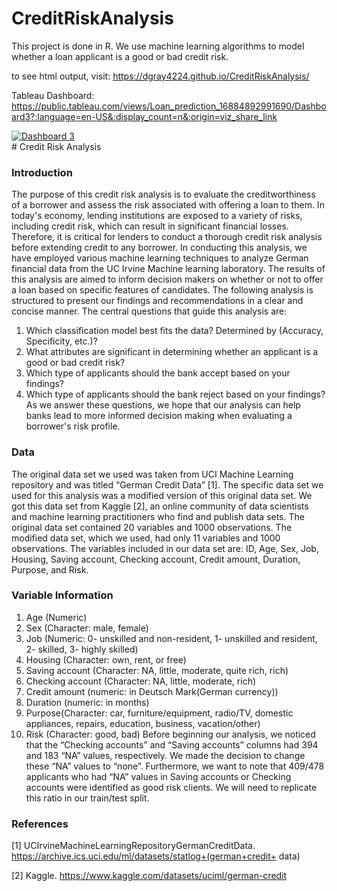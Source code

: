 # CreditRiskAnalysis
This project is done in R. We use machine learning algorithms to model whether a loan applicant is a good or bad credit risk.


to see html output, visit: https://dgray4224.github.io/CreditRiskAnalysis/

Tableau Dashboard:  https://public.tableau.com/views/Loan_prediction_16884892991690/Dashboard3?:language=en-US&:display_count=n&:origin=viz_share_link
<div class='tableauPlaceholder' id='viz1688655985684' style='position: relative'><noscript><a href='#'><img alt='Dashboard 3 ' src='https:&#47;&#47;public.tableau.com&#47;static&#47;images&#47;Q7&#47;Q7NP4PRS2&#47;1_rss.png' style='border: none' /></a></noscript><object class='tableauViz'  style='display:none;'><param name='host_url' value='https%3A%2F%2Fpublic.tableau.com%2F' /> <param name='embed_code_version' value='3' /> <param name='path' value='shared&#47;Q7NP4PRS2' /> <param name='toolbar' value='yes' /><param name='static_image' value='https:&#47;&#47;public.tableau.com&#47;static&#47;images&#47;Q7&#47;Q7NP4PRS2&#47;1.png' /> <param name='animate_transition' value='yes' /><param name='display_static_image' value='yes' /><param name='display_spinner' value='yes' /><param name='display_overlay' value='yes' /><param name='display_count' value='yes' /><param name='language' value='en-US' /><param name='filter' value='publish=yes' /></object></div>                <script type='text/javascript'>                    var divElement = document.getElementById('viz1688655985684');                    var vizElement = divElement.getElementsByTagName('object')[0];                    if ( divElement.offsetWidth > 800 ) { vizElement.style.width='800px';vizElement.style.height='827px';} else if ( divElement.offsetWidth > 500 ) { vizElement.style.width='800px';vizElement.style.height='827px';} else { vizElement.style.width='100%';vizElement.style.height='1577px';}                     var scriptElement = document.createElement('script');                    scriptElement.src = 'https://public.tableau.com/javascripts/api/viz_v1.js';                    vizElement.parentNode.insertBefore(scriptElement, vizElement);                </script>            
# Credit Risk Analysis

### Introduction
  The purpose of this credit risk analysis is to evaluate the creditworthiness of a borrower and assess the risk associated 
  with offering a loan to them. In today's economy, lending institutions are exposed to a variety of risks, including credit 
  risk, which can result in significant financial losses. Therefore, it is critical for lenders to conduct a thorough credit 
  risk analysis before extending credit to any borrower. 
	In conducting this analysis, we have employed various machine learning techniques to analyze German financial data from the 
  UC Irvine Machine learning laboratory. The results of this analysis are aimed to inform decision makers on whether or not to 
  offer a loan based on specific features of candidates. 
 	The following analysis is structured to present our findings and recommendations in a clear and concise manner. The central 
  questions that guide this analysis are: 
1.	Which classification model best fits the data? Determined by (Accuracy, Specificity, etc.)?
2.	What attributes are significant in determining whether an applicant is a good or bad credit risk?
3.	Which type of applicants should the bank accept based on your findings?
4.	Which type of applicants should the bank reject based on your findings? 
	As we answer these questions, we hope that our analysis can help banks lead to more informed decision making when 
  evaluating a borrower's risk profile. 
### Data
  The original data set we used was taken from UCI Machine Learning repository and was titled “German Credit Data” [1]. The 
  specific data set we used for this analysis was a modified version of this original data set. We got this data set from 
  Kaggle [2], an online community of data scientists and machine learning practitioners who find and publish data sets. 
  The original data set contained 20 variables and 1000 observations. The modified data set, which we used, had only 11 
  variables and 1000 observations. 
	The variables included in our data set are: ID, Age, Sex, Job, Housing, Saving account, Checking account, Credit amount, 
  Duration, Purpose, and Risk. 
### Variable Information
1.	Age (Numeric)
2.	Sex (Character: male, female)
3.	Job (Numeric: 0- unskilled and non-resident, 1- unskilled and resident, 2- skilled, 3- highly skilled)
4.	Housing (Character: own, rent, or free)
5.	Saving account (Character: NA, little, moderate, quite rich, rich)
6.	Checking account (Character: NA, little, moderate, rich)
7.	Credit amount (numeric: in Deutsch Mark(German currency))
8.	Duration (numeric: in months)
9.	Purpose(Character: car, furniture/equipment, radio/TV, domestic appliances, repairs, education, business, vacation/other)
10.	 Risk (Character: good, bad)
 	Before beginning our analysis, we noticed that the “Checking accounts” and “Saving accounts” columns had 394 and 183 “NA” 
  values, respectively. We made the decision to change these “NA” values to “none”. Furthermore, we want to note that 
  409/478 applicants who had “NA” values in Saving accounts or Checking accounts were identified as good risk clients. We will 
  need to replicate this ratio in our train/test split. 


### References
[1]  UCIrvineMachineLearningRepositoryGermanCreditData. https://archive.ics.uci.edu/ml/datasets/statlog+(german+credit+ data)  

[2] Kaggle. https://www.kaggle.com/datasets/uciml/german-credit
